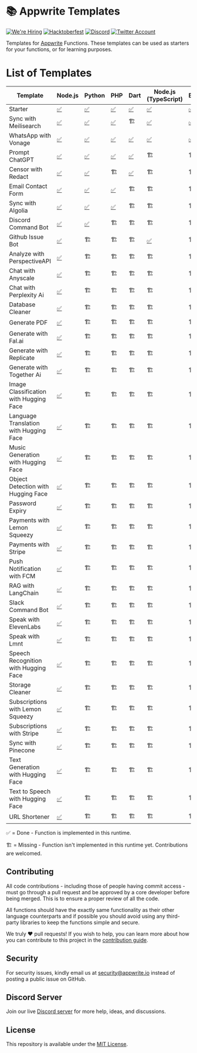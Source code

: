 # 📚 Appwrite Templates

[![We're Hiring](https://img.shields.io/static/v1?label=We're&message=Hiring&color=blue&style=flat-square)](https://appwrite.io/company/careers)
[![Hacktoberfest](https://img.shields.io/static/v1?label=hacktoberfest&message=ready&color=191120&style=flat-square)](https://hacktoberfest.appwrite.io)
[![Discord](https://img.shields.io/discord/564160730845151244?label=discord&style=flat-square)](https://appwrite.io/discord?r=Github)
[![Twitter Account](https://img.shields.io/twitter/follow/appwrite?color=00acee&label=twitter&style=flat-square)](https://twitter.com/appwrite)

Templates for [Appwrite](https://appwrite.io/) Functions. These templates can be used as starters for your functions, or for learning purposes.

# List of Templates

<!-- TABLE:START -->
| Template                               | Node.js                                         | Python                            | PHP                            | Dart                           | Node.js (TypeScript)                       | Bun                            | Deno                            | Ruby                            | Kotlin                            | C++              | .NET                | Java              | Swift              |
| -------------------------------------- | ----------------------------------------------- | --------------------------------- | ------------------------------ | ------------------------------ | ------------------------------------------ | ------------------------------ | ------------------------------- | ------------------------------- | --------------------------------- | ---------------- | ------------------- | ----------------- | ------------------ |
| Starter                                | [✅](node/starter)                               | [✅](python/starter)               | [✅](php/starter)               | [✅](dart/starter)              | [✅](node-typescript/starter)               | [✅](bun/starter)               | [✅](deno/starter)               | [✅](ruby/starter)               | [✅](kotlin/starter)               | [✅](cpp/starter) | [✅](dotnet/starter) | [✅](java/starter) | [✅](swift/starter) |
| Sync with Meilisearch                  | [✅](node/sync-with-meilisearch)                 | [✅](python/sync_with_meilisearch) | [✅](php/sync-with-meilisearch) | 🏗️                            | [✅](node-typescript/sync-with-meilisearch) | [✅](bun/sync-with-meilisearch) | [✅](deno/sync-with-meilisearch) | [✅](ruby/sync_with_meilisearch) | [✅](kotlin/sync-with-meilisearch) | 🏗️              | 🏗️                 | 🏗️               | 🏗️                |
| WhatsApp with Vonage                   | [✅](node/whatsapp-with-vonage)                  | [✅](python/whatsapp_with_vonage)  | [✅](php/whatsapp-with-vonage)  | [✅](dart/whatsapp_with_vonage) | [✅](node-typescript/whatsapp-with-vonage)  | [✅](bun/whatsapp-with-vonage)  | [✅](deno/whatsapp-with-vonage)  | [✅](ruby/whatsapp-with-vonage)  | 🏗️                               | 🏗️              | 🏗️                 | 🏗️               | 🏗️                |
| Prompt ChatGPT                         | [✅](node/prompt-chatgpt)                        | [✅](python/prompt_chatgpt)        | [✅](php/prompt-chatgpt)        | [✅](dart/prompt_chatgpt)       | 🏗️                                        | 🏗️                            | 🏗️                             | 🏗️                             | 🏗️                               | 🏗️              | 🏗️                 | 🏗️               | 🏗️                |
| Censor with Redact                     | [✅](node/censor-with-redact)                    | [✅](python/censor_with_redact)    | 🏗️                            | [✅](dart/censor_with_redact)   | 🏗️                                        | 🏗️                            | 🏗️                             | 🏗️                             | 🏗️                               | 🏗️              | 🏗️                 | 🏗️               | 🏗️                |
| Email Contact Form                     | [✅](node/email-contact-form)                    | [✅](python/email_contact_form)    | [✅](php/email-contact-form)    | 🏗️                            | 🏗️                                        | 🏗️                            | 🏗️                             | 🏗️                             | 🏗️                               | 🏗️              | 🏗️                 | 🏗️               | 🏗️                |
| Sync with Algolia                      | [✅](node/sync-with-algolia)                     | [✅](python/sync_with_algolia)     | [✅](php/sync-with-algolia)     | 🏗️                            | 🏗️                                        | 🏗️                            | 🏗️                             | 🏗️                             | 🏗️                               | 🏗️              | 🏗️                 | 🏗️               | 🏗️                |
| Discord Command Bot                    | [✅](node/discord-command-bot)                   | [✅](python/discord_command_bot)   | 🏗️                            | 🏗️                            | 🏗️                                        | 🏗️                            | 🏗️                             | 🏗️                             | 🏗️                               | 🏗️              | 🏗️                 | 🏗️               | 🏗️                |
| Github Issue Bot                       | [✅](node/github-issue-bot)                      | 🏗️                               | 🏗️                            | 🏗️                            | [✅](node-typescript/github-issue-bot)      | 🏗️                            | 🏗️                             | 🏗️                             | 🏗️                               | 🏗️              | 🏗️                 | 🏗️               | 🏗️                |
| Analyze with PerspectiveAPI            | [✅](node/analyze-with-perspectiveapi)           | 🏗️                               | 🏗️                            | 🏗️                            | 🏗️                                        | 🏗️                            | 🏗️                             | 🏗️                             | 🏗️                               | 🏗️              | 🏗️                 | 🏗️               | 🏗️                |
| Chat with Anyscale                     | [✅](node/chat-with-anyscale)                    | 🏗️                               | 🏗️                            | 🏗️                            | 🏗️                                        | 🏗️                            | 🏗️                             | 🏗️                             | 🏗️                               | 🏗️              | 🏗️                 | 🏗️               | 🏗️                |
| Chat with Perplexity Ai                | [✅](node/chat-with-perplexity-ai)               | 🏗️                               | 🏗️                            | 🏗️                            | 🏗️                                        | 🏗️                            | 🏗️                             | 🏗️                             | 🏗️                               | 🏗️              | 🏗️                 | 🏗️               | 🏗️                |
| Database Cleaner                       | [✅](node/database-cleaner)                      | 🏗️                               | 🏗️                            | 🏗️                            | 🏗️                                        | 🏗️                            | 🏗️                             | 🏗️                             | 🏗️                               | 🏗️              | 🏗️                 | 🏗️               | 🏗️                |
| Generate PDF                           | [✅](node/generate-pdf)                          | 🏗️                               | 🏗️                            | 🏗️                            | 🏗️                                        | 🏗️                            | 🏗️                             | 🏗️                             | 🏗️                               | 🏗️              | 🏗️                 | 🏗️               | 🏗️                |
| Generate with Fal.ai                   | [✅](node/generate-with-fal)                     | 🏗️                               | 🏗️                            | 🏗️                            | 🏗️                                        | 🏗️                            | 🏗️                             | 🏗️                             | 🏗️                               | 🏗️              | 🏗️                 | 🏗️               | 🏗️                |
| Generate with Replicate                | [✅](node/generate-with-replicate)               | 🏗️                               | 🏗️                            | 🏗️                            | 🏗️                                        | 🏗️                            | 🏗️                             | 🏗️                             | 🏗️                               | 🏗️              | 🏗️                 | 🏗️               | 🏗️                |
| Generate with Together Ai              | [✅](node/generate-with-together-ai)             | 🏗️                               | 🏗️                            | 🏗️                            | 🏗️                                        | 🏗️                            | 🏗️                             | 🏗️                             | 🏗️                               | 🏗️              | 🏗️                 | 🏗️               | 🏗️                |
| Image Classification with Hugging Face | [✅](node/image-classification-with-huggingface) | 🏗️                               | 🏗️                            | 🏗️                            | 🏗️                                        | 🏗️                            | 🏗️                             | 🏗️                             | 🏗️                               | 🏗️              | 🏗️                 | 🏗️               | 🏗️                |
| Language Translation with Hugging Face | [✅](node/language-translation-with-huggingface) | 🏗️                               | 🏗️                            | 🏗️                            | 🏗️                                        | 🏗️                            | 🏗️                             | 🏗️                             | 🏗️                               | 🏗️              | 🏗️                 | 🏗️               | 🏗️                |
| Music Generation with Hugging Face     | [✅](node/music-generation-with-huggingface)     | 🏗️                               | 🏗️                            | 🏗️                            | 🏗️                                        | 🏗️                            | 🏗️                             | 🏗️                             | 🏗️                               | 🏗️              | 🏗️                 | 🏗️               | 🏗️                |
| Object Detection with Hugging Face     | [✅](node/object-detection-with-huggingface)     | 🏗️                               | 🏗️                            | 🏗️                            | 🏗️                                        | 🏗️                            | 🏗️                             | 🏗️                             | 🏗️                               | 🏗️              | 🏗️                 | 🏗️               | 🏗️                |
| Password Expiry                        | [✅](node/password-expiry)                       | 🏗️                               | 🏗️                            | 🏗️                            | 🏗️                                        | 🏗️                            | 🏗️                             | 🏗️                             | 🏗️                               | 🏗️              | 🏗️                 | 🏗️               | 🏗️                |
| Payments with Lemon Squeezy            | [✅](node/payments-with-lemon-squeezy)           | 🏗️                               | 🏗️                            | 🏗️                            | 🏗️                                        | 🏗️                            | 🏗️                             | 🏗️                             | 🏗️                               | 🏗️              | 🏗️                 | 🏗️               | 🏗️                |
| Payments with Stripe                   | [✅](node/payments-with-stripe)                  | 🏗️                               | 🏗️                            | 🏗️                            | 🏗️                                        | 🏗️                            | 🏗️                             | 🏗️                             | 🏗️                               | 🏗️              | 🏗️                 | 🏗️               | 🏗️                |
| Push Notification with FCM             | [✅](node/push-notification-with-fcm)            | 🏗️                               | 🏗️                            | 🏗️                            | 🏗️                                        | 🏗️                            | 🏗️                             | 🏗️                             | 🏗️                               | 🏗️              | 🏗️                 | 🏗️               | 🏗️                |
| RAG with LangChain                     | [✅](node/rag-with-langchain)                    | 🏗️                               | 🏗️                            | 🏗️                            | 🏗️                                        | 🏗️                            | 🏗️                             | 🏗️                             | 🏗️                               | 🏗️              | 🏗️                 | 🏗️               | 🏗️                |
| Slack Command Bot                      | [✅](node/slack-command-bot)                     | 🏗️                               | 🏗️                            | 🏗️                            | 🏗️                                        | 🏗️                            | 🏗️                             | 🏗️                             | 🏗️                               | 🏗️              | 🏗️                 | 🏗️               | 🏗️                |
| Speak with ElevenLabs                  | [✅](node/speak-with-elevenlabs)                 | 🏗️                               | 🏗️                            | 🏗️                            | 🏗️                                        | 🏗️                            | 🏗️                             | 🏗️                             | 🏗️                               | 🏗️              | 🏗️                 | 🏗️               | 🏗️                |
| Speak with Lmnt                        | [✅](node/speak-with-lmnt)                       | 🏗️                               | 🏗️                            | 🏗️                            | 🏗️                                        | 🏗️                            | 🏗️                             | 🏗️                             | 🏗️                               | 🏗️              | 🏗️                 | 🏗️               | 🏗️                |
| Speech Recognition with Hugging Face   | [✅](node/speech-recognition-with-huggingface)   | 🏗️                               | 🏗️                            | 🏗️                            | 🏗️                                        | 🏗️                            | 🏗️                             | 🏗️                             | 🏗️                               | 🏗️              | 🏗️                 | 🏗️               | 🏗️                |
| Storage Cleaner                        | [✅](node/storage-cleaner)                       | 🏗️                               | 🏗️                            | 🏗️                            | 🏗️                                        | 🏗️                            | 🏗️                             | 🏗️                             | 🏗️                               | 🏗️              | 🏗️                 | 🏗️               | 🏗️                |
| Subscriptions with Lemon Squeezy       | [✅](node/subscriptions-with-lemon-squeezy)      | 🏗️                               | 🏗️                            | 🏗️                            | 🏗️                                        | 🏗️                            | 🏗️                             | 🏗️                             | 🏗️                               | 🏗️              | 🏗️                 | 🏗️               | 🏗️                |
| Subscriptions with Stripe              | [✅](node/subscriptions-with-stripe)             | 🏗️                               | 🏗️                            | 🏗️                            | 🏗️                                        | 🏗️                            | 🏗️                             | 🏗️                             | 🏗️                               | 🏗️              | 🏗️                 | 🏗️               | 🏗️                |
| Sync with Pinecone                     | [✅](node/sync-with-pinecone)                    | 🏗️                               | 🏗️                            | 🏗️                            | 🏗️                                        | 🏗️                            | 🏗️                             | 🏗️                             | 🏗️                               | 🏗️              | 🏗️                 | 🏗️               | 🏗️                |
| Text Generation with Hugging Face      | [✅](node/text-generation-with-huggingface)      | 🏗️                               | 🏗️                            | 🏗️                            | 🏗️                                        | 🏗️                            | 🏗️                             | 🏗️                             | 🏗️                               | 🏗️              | 🏗️                 | 🏗️               | 🏗️                |
| Text to Speech with Hugging Face       | [✅](node/text-to-speech-with-huggingface)       | 🏗️                               | 🏗️                            | 🏗️                            | 🏗️                                        | 🏗️                            | 🏗️                             | 🏗️                             | 🏗️                               | 🏗️              | 🏗️                 | 🏗️               | 🏗️                |
| URL Shortener                          | [✅](node/url-shortener)                         | 🏗️                               | 🏗️                            | 🏗️                            | 🏗️                                        | 🏗️                            | 🏗️                             | 🏗️                             | 🏗️                               | 🏗️              | 🏗️                 | 🏗️               | 🏗️                |
<!-- TABLE:END -->

✅ = Done - Function is implemented in this runtime.

🏗️ = Missing - Function isn't implemented in this runtime yet. Contributions are welcomed.

## Contributing

All code contributions - including those of people having commit access - must go through a pull request and be approved by a core developer before being merged. This is to ensure a proper review of all the code.

All functions should have the exactly same functionality as their other language counterparts and if possible you should avoid using any third-party libraries to keep the functions simple and secure.

We truly ❤️ pull requests! If you wish to help, you can learn more about how you can contribute to this project in the [contribution guide](https://github.com/open-runtimes/.github/blob/main/CONTRIBUTING.md).

## Security

For security issues, kindly email us at [security@appwrite.io](mailto:security@appwrite.io) instead of posting a public issue on GitHub.

## Discord Server

Join our live [Discord server](https://appwrite.io/discord) for more help, ideas, and discussions.

## License

This repository is available under the [MIT License](./LICENSE).
